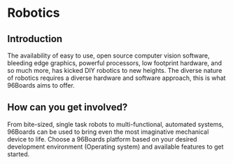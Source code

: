 # Robotics

## Introduction

The availability of easy to use, open source computer vision software, bleeding edge graphics,
powerful processors, low footprint hardware, and so much more, has kicked DIY robotics to new
heights. The diverse nature of robotics requires a diverse hardware and software approach, this is
what 96Boards aims to offer.


## How can you get involved?

From bite-sized, single task robots to multi-functional, automated systems, 96Boards can be used to
bring even the most imaginative mechanical device to life. Choose a 96Boards platform based on your
desired development environment (Operating system) and available features to get started.

